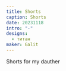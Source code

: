 ```yaml
---
title: Shorts
caption: Shorts
date: 20231118
intro: "-"
designs:
  - титан
maker: Galit
---
```


Shorts for my dauther
